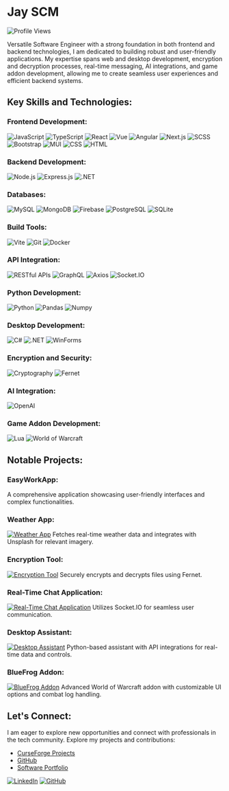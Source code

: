 # Jay SCM

![Profile Views](https://komarev.com/ghpvc/?username=Jay-SCM&color=green)

Versatile Software Engineer with a strong foundation in both frontend and backend technologies, I am dedicated to building robust and user-friendly applications. My expertise spans web and desktop development, encryption and decryption processes, real-time messaging, AI integrations, and game addon development, allowing me to create seamless user experiences and efficient backend systems.

## Key Skills and Technologies:

### Frontend Development:
![JavaScript](https://img.shields.io/badge/-JavaScript-05122A?style=flat&logo=javascript) 
![TypeScript](https://img.shields.io/badge/-TypeScript-05122A?style=flat&logo=typescript)
![React](https://img.shields.io/badge/-React-05122A?style=flat&logo=react)
![Vue](https://img.shields.io/badge/-Vue-05122A?style=flat&logo=vue.js)
![Angular](https://img.shields.io/badge/-Angular-05122A?style=flat&logo=angular)
![Next.js](https://img.shields.io/badge/-Next.js-05122A?style=flat&logo=next.js)
![SCSS](https://img.shields.io/badge/-SCSS-05122A?style=flat&logo=sass)
![Bootstrap](https://img.shields.io/badge/-Bootstrap-05122A?style=flat&logo=bootstrap)
![MUI](https://img.shields.io/badge/-MUI-05122A?style=flat&logo=mui)
![CSS](https://img.shields.io/badge/-CSS-05122A?style=flat&logo=css3)
![HTML](https://img.shields.io/badge/-HTML-05122A?style=flat&logo=html5)

### Backend Development:
![Node.js](https://img.shields.io/badge/-Node.js-05122A?style=flat&logo=node.js)
![Express.js](https://img.shields.io/badge/-Express.js-05122A?style=flat&logo=express)
![.NET](https://img.shields.io/badge/-.NET-05122A?style=flat&logo=dotnet)

### Databases:
![MySQL](https://img.shields.io/badge/-MySQL-05122A?style=flat&logo=mysql)
![MongoDB](https://img.shields.io/badge/-MongoDB-05122A?style=flat&logo=mongodb)
![Firebase](https://img.shields.io/badge/-Firebase-05122A?style=flat&logo=firebase)
![PostgreSQL](https://img.shields.io/badge/-PostgreSQL-05122A?style=flat&logo=postgresql)
![SQLite](https://img.shields.io/badge/-SQLite-05122A?style=flat&logo=sqlite)

### Build Tools:
![Vite](https://img.shields.io/badge/-Vite-05122A?style=flat&logo=vite)
![Git](https://img.shields.io/badge/-Git-05122A?style=flat&logo=git)
![Docker](https://img.shields.io/badge/-Docker-05122A?style=flat&logo=docker)

### API Integration:
![RESTful APIs](https://img.shields.io/badge/-RESTful%20APIs-05122A?style=flat&logo=api)
![GraphQL](https://img.shields.io/badge/-GraphQL-05122A?style=flat&logo=graphql)
![Axios](https://img.shields.io/badge/-Axios-05122A?style=flat&logo=axios)
![Socket.IO](https://img.shields.io/badge/-Socket.IO-05122A?style=flat&logo=socket.io)

### Python Development:
![Python](https://img.shields.io/badge/-Python-05122A?style=flat&logo=python)
![Pandas](https://img.shields.io/badge/-Pandas-05122A?style=flat&logo=pandas)
![Numpy](https://img.shields.io/badge/-Numpy-05122A?style=flat&logo=numpy)

### Desktop Development:
![C#](https://img.shields.io/badge/-C%23-05122A?style=flat&logo=c-sharp)
![.NET](https://img.shields.io/badge/-.NET-05122A?style=flat&logo=dotnet)
![WinForms](https://img.shields.io/badge/-WinForms-05122A?style=flat&logo=microsoft)

### Encryption and Security:
![Cryptography](https://img.shields.io/badge/-Cryptography-05122A?style=flat&logo=lock)
![Fernet](https://img.shields.io/badge/-Fernet-05122A?style=flat&logo=key)

### AI Integration:
![OpenAI](https://img.shields.io/badge/-OpenAI-05122A?style=flat&logo=openai)

### Game Addon Development:
![Lua](https://img.shields.io/badge/-Lua-05122A?style=flat&logo=lua)
![World of Warcraft](https://img.shields.io/badge/-World%20of%20Warcraft-05122A?style=flat&logo=worldofwarcraft)

## Notable Projects:

### EasyWorkApp:
A comprehensive application showcasing user-friendly interfaces and complex functionalities.

### Weather App:
[![Weather App](https://img.shields.io/badge/-Weather%20App-05122A?style=flat&logo=appveyor)](https://kscmportfolio.vercel.app/projects/weatherapp)
Fetches real-time weather data and integrates with Unsplash for relevant imagery.

### Encryption Tool:
[![Encryption Tool](https://img.shields.io/badge/-Encryption%20Tool-05122A?style=flat&logo=appveyor)](https://kscmportfolio.vercel.app/projects/encryptiontool)
Securely encrypts and decrypts files using Fernet.

### Real-Time Chat Application:
[![Real-Time Chat Application](https://img.shields.io/badge/-Real%20Time%20Chat%20Application-05122A?style=flat&logo=appveyor)](https://kscmportfolio.vercel.app/projects/realtimechatapp)
Utilizes Socket.IO for seamless user communication.

### Desktop Assistant:
[![Desktop Assistant](https://img.shields.io/badge/-Desktop%20Assistant-05122A?style=flat&logo=appveyor)](https://kscmportfolio.vercel.app/projects/desktopassistant)
Python-based assistant with API integrations for real-time data and controls.

### BlueFrog Addon:
[![BlueFrog Addon](https://img.shields.io/badge/-BlueFrog%20Addon-05122A?style=flat&logo=appveyor)](https://kscmportfolio.vercel.app/projects/bluefrogaddon)
Advanced World of Warcraft addon with customizable UI options and combat log handling.

## Let's Connect:

I am eager to explore new opportunities and connect with professionals in the tech community. Explore my projects and contributions:

- [CurseForge Projects](https://www.curseforge.com/members/klieascm/projects)
- [GitHub](https://github.com/Jay-SCM)
- [Software Portfolio](https://kscmportfolio.vercel.app)

[![LinkedIn](https://img.shields.io/badge/LinkedIn-05122A?style=flat&logo=linkedin)](https://www.linkedin.com/in/your-profile)
[![GitHub](https://img.shields.io/badge/GitHub-05122A?style=flat&logo=github)](https://github.com/Jay-SCM)
